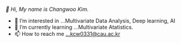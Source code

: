 *👋 Hi, My name is Changwoo Kim.*
 - 👀 I’m interested in ...Multivariate Data Analysis, Deep learning, AI
 - 🌱 I’m currently learning ...Multivariate Atatistics.
 - 📫 How to reach me ...kcw0331@cau.ac.kr

<!---
kcw0331/kcw0331 is a ✨ special ✨ repository because its `README.md` (this file) appears on your GitHub profile.
You can click the Preview link to take a look at your changes.
--->
